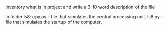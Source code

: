 Inventory what is in project and write a 3-10 word description of the file

in folder ls8:
    cpy.py - file that simulates the central processing unit. 
    ls8.py - file that simulates the startup of the computer. 
    